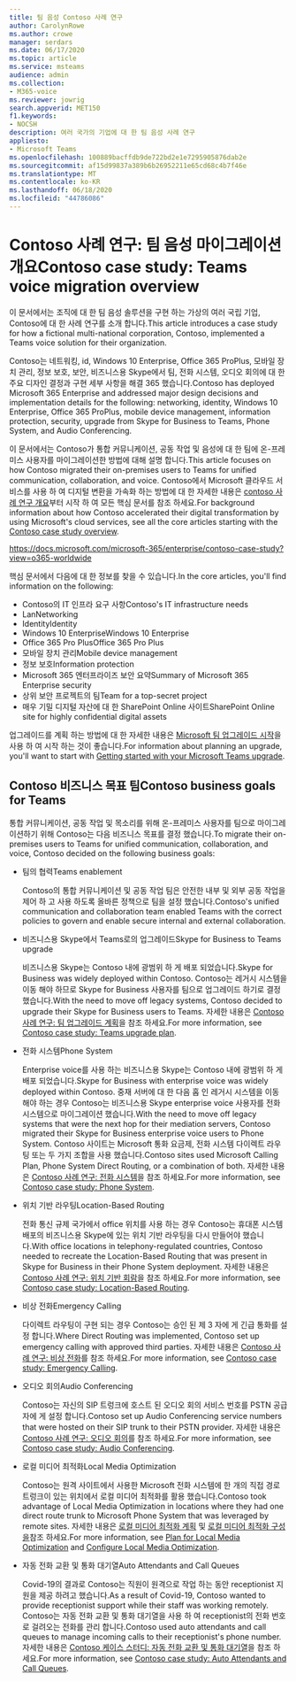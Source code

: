 ```yaml
---
title: 팀 음성 Contoso 사례 연구
author: CarolynRowe
ms.author: crowe
manager: serdars
ms.date: 06/17/2020
ms.topic: article
ms.service: msteams
audience: admin
ms.collection:
- M365-voice
ms.reviewer: jowrig
search.appverid: MET150
f1.keywords:
- NOCSH
description: 여러 국가의 기업에 대 한 팀 음성 사례 연구
appliesto:
- Microsoft Teams
ms.openlocfilehash: 100889bacffdb9de722bd2e1e7295905876dab2e
ms.sourcegitcommit: af15d99837a389b6b26952211e65cd68c4b7f46e
ms.translationtype: MT
ms.contentlocale: ko-KR
ms.lasthandoff: 06/18/2020
ms.locfileid: "44786086"
---
```

# <a name="contoso-case-study-teams-voice-migration-overview"></a><span data-ttu-id="5ee16-103">Contoso 사례 연구: 팀 음성 마이그레이션 개요</span><span class="sxs-lookup"><span data-stu-id="5ee16-103">Contoso case study: Teams voice migration overview</span></span>

<span data-ttu-id="5ee16-104">이 문서에서는 조직에 대 한 팀 음성 솔루션을 구현 하는 가상의 여러 국립 기업, Contoso에 대 한 사례 연구를 소개 합니다.</span><span class="sxs-lookup"><span data-stu-id="5ee16-104">This article introduces a case study for how a fictional multi-national corporation, Contoso, implemented a Teams voice solution for their organization.</span></span>

<span data-ttu-id="5ee16-105">Contoso는 네트워킹, id, Windows 10 Enterprise, Office 365 ProPlus, 모바일 장치 관리, 정보 보호, 보안, 비즈니스용 Skype에서 팀, 전화 시스템, 오디오 회의에 대 한 주요 디자인 결정과 구현 세부 사항을 해결 365 했습니다.</span><span class="sxs-lookup"><span data-stu-id="5ee16-105">Contoso has deployed Microsoft 365 Enterprise and addressed major design decisions and implementation details for the following: networking, identity, Windows 10 Enterprise, Office 365 ProPlus, mobile device management, information protection, security, upgrade from Skype for Business to Teams, Phone System, and Audio Conferencing.</span></span>  

<span data-ttu-id="5ee16-106">이 문서에서는 Contoso가 통합 커뮤니케이션, 공동 작업 및 음성에 대 한 팀에 온-프레미스 사용자를 마이그레이션한 방법에 대해 설명 합니다.</span><span class="sxs-lookup"><span data-stu-id="5ee16-106">This article focuses on how Contoso migrated their on-premises users to Teams for unified communication, collaboration, and voice.</span></span> <span data-ttu-id="5ee16-107">Contoso에서 Microsoft 클라우드 서비스를 사용 하 여 디지털 변환을 가속화 하는 방법에 대 한 자세한 내용은 [contoso 사례 연구 개요](https://docs.microsoft.com/microsoft-365/enterprise/contoso-case-study?view=o365-worldwide)부터 시작 하 여 모든 핵심 문서를 참조 하세요.</span><span class="sxs-lookup"><span data-stu-id="5ee16-107">For background information about how Contoso accelerated their digital transformation by using Microsoft's cloud services, see all the core articles starting with the [Contoso case study overview](https://docs.microsoft.com/microsoft-365/enterprise/contoso-case-study?view=o365-worldwide).</span></span>

https://docs.microsoft.com/microsoft-365/enterprise/contoso-case-study?view=o365-worldwide 

<span data-ttu-id="5ee16-108">핵심 문서에서 다음에 대 한 정보를 찾을 수 있습니다.</span><span class="sxs-lookup"><span data-stu-id="5ee16-108">In the core articles, you'll find information on the following:</span></span>  

- <span data-ttu-id="5ee16-109">Contoso의 IT 인프라 요구 사항</span><span class="sxs-lookup"><span data-stu-id="5ee16-109">Contoso's IT infrastructure needs</span></span>
- <span data-ttu-id="5ee16-110">Lan</span><span class="sxs-lookup"><span data-stu-id="5ee16-110">Networking</span></span>
- <span data-ttu-id="5ee16-111">Identity</span><span class="sxs-lookup"><span data-stu-id="5ee16-111">Identity</span></span>
- <span data-ttu-id="5ee16-112">Windows 10 Enterprise</span><span class="sxs-lookup"><span data-stu-id="5ee16-112">Windows 10 Enterprise</span></span>
- <span data-ttu-id="5ee16-113">Office 365 Pro Plus</span><span class="sxs-lookup"><span data-stu-id="5ee16-113">Office 365 Pro Plus</span></span>
- <span data-ttu-id="5ee16-114">모바일 장치 관리</span><span class="sxs-lookup"><span data-stu-id="5ee16-114">Mobile device management</span></span>
- <span data-ttu-id="5ee16-115">정보 보호</span><span class="sxs-lookup"><span data-stu-id="5ee16-115">Information protection</span></span>
- <span data-ttu-id="5ee16-116">Microsoft 365 엔터프라이즈 보안 요약</span><span class="sxs-lookup"><span data-stu-id="5ee16-116">Summary of Microsoft 365 Enterprise security</span></span>
- <span data-ttu-id="5ee16-117">상위 보안 프로젝트의 팀</span><span class="sxs-lookup"><span data-stu-id="5ee16-117">Team for a top-secret project</span></span>
- <span data-ttu-id="5ee16-118">매우 기밀 디지털 자산에 대 한 SharePoint Online 사이트</span><span class="sxs-lookup"><span data-stu-id="5ee16-118">SharePoint Online site for highly confidential digital assets</span></span>

<span data-ttu-id="5ee16-119">업그레이드를 계획 하는 방법에 대 한 자세한 내용은 [Microsoft 팀 업그레이드 시작](upgrade-start-here.md)을 사용 하 여 시작 하는 것이 좋습니다.</span><span class="sxs-lookup"><span data-stu-id="5ee16-119">For information about planning an upgrade, you'll want to start with [Getting started with your Microsoft Teams upgrade](upgrade-start-here.md).</span></span>

## <a name="contoso-business-goals-for-teams"></a><span data-ttu-id="5ee16-120">Contoso 비즈니스 목표 팀</span><span class="sxs-lookup"><span data-stu-id="5ee16-120">Contoso business goals for Teams</span></span>

<span data-ttu-id="5ee16-121">통합 커뮤니케이션, 공동 작업 및 목소리를 위해 온-프레미스 사용자를 팀으로 마이그레이션하기 위해 Contoso는 다음 비즈니스 목표를 결정 했습니다.</span><span class="sxs-lookup"><span data-stu-id="5ee16-121">To migrate their on-premises users to Teams for unified communication, collaboration, and voice, Contoso decided on the following business goals:</span></span>

- <span data-ttu-id="5ee16-122">팀의 협력</span><span class="sxs-lookup"><span data-stu-id="5ee16-122">Teams enablement</span></span> 

  <span data-ttu-id="5ee16-123">Contoso의 통합 커뮤니케이션 및 공동 작업 팀은 안전한 내부 및 외부 공동 작업을 제어 하 고 사용 하도록 올바른 정책으로 팀을 설정 했습니다.</span><span class="sxs-lookup"><span data-stu-id="5ee16-123">Contoso's unified communication and collaboration team enabled Teams with the correct policies to govern and enable secure internal and external collaboration.</span></span> 

- <span data-ttu-id="5ee16-124">비즈니스용 Skype에서 Teams로의 업그레이드</span><span class="sxs-lookup"><span data-stu-id="5ee16-124">Skype for Business to Teams upgrade</span></span> 

  <span data-ttu-id="5ee16-125">비즈니스용 Skype는 Contoso 내에 광범위 하 게 배포 되었습니다.</span><span class="sxs-lookup"><span data-stu-id="5ee16-125">Skype for Business was widely deployed within Contoso.</span></span> <span data-ttu-id="5ee16-126">Contoso는 레거시 시스템을 이동 해야 하므로 Skype for Business 사용자를 팀으로 업그레이드 하기로 결정 했습니다.</span><span class="sxs-lookup"><span data-stu-id="5ee16-126">With the need to move off legacy systems, Contoso decided to upgrade their Skype for Business users to Teams.</span></span> <span data-ttu-id="5ee16-127">자세한 내용은 [Contoso 사례 연구: 팀 업그레이드 계획](voice-case-study-migration-plan.md)을 참조 하세요.</span><span class="sxs-lookup"><span data-stu-id="5ee16-127">For more information, see [Contoso case study: Teams upgrade plan](voice-case-study-migration-plan.md).</span></span>

- <span data-ttu-id="5ee16-128">전화 시스템</span><span class="sxs-lookup"><span data-stu-id="5ee16-128">Phone System</span></span>  

  <span data-ttu-id="5ee16-129">Enterprise voice를 사용 하는 비즈니스용 Skype는 Contoso 내에 광범위 하 게 배포 되었습니다.</span><span class="sxs-lookup"><span data-stu-id="5ee16-129">Skype for Business with enterprise voice was widely deployed within Contoso.</span></span> <span data-ttu-id="5ee16-130">중재 서버에 대 한 다음 홉 인 레거시 시스템을 이동 해야 하는 경우 Contoso는 비즈니스용 Skype enterprise voice 사용자를 전화 시스템으로 마이그레이션 했습니다.</span><span class="sxs-lookup"><span data-stu-id="5ee16-130">With the need to move off legacy systems that were the next hop for their mediation servers, Contoso migrated their Skype for Business enterprise voice users to Phone System.</span></span> <span data-ttu-id="5ee16-131">Contoso 사이트는 Microsoft 통화 요금제, 전화 시스템 다이렉트 라우팅 또는 두 가지 조합을 사용 했습니다.</span><span class="sxs-lookup"><span data-stu-id="5ee16-131">Contoso sites used Microsoft Calling Plan, Phone System Direct Routing, or a combination of both.</span></span> <span data-ttu-id="5ee16-132">자세한 내용은 [Contoso 사례 연구: 전화 시스템](voice-case-study-phone-system.md)을 참조 하세요.</span><span class="sxs-lookup"><span data-stu-id="5ee16-132">For more information, see [Contoso case study: Phone System](voice-case-study-phone-system.md).</span></span>

- <span data-ttu-id="5ee16-133">위치 기반 라우팅</span><span class="sxs-lookup"><span data-stu-id="5ee16-133">Location-Based Routing</span></span> 

  <span data-ttu-id="5ee16-134">전화 통신 규제 국가에서 office 위치를 사용 하는 경우 Contoso는 휴대폰 시스템 배포의 비즈니스용 Skype에 있는 위치 기반 라우팅을 다시 만들어야 했습니다.</span><span class="sxs-lookup"><span data-stu-id="5ee16-134">With office locations in telephony-regulated countries, Contoso needed to recreate the Location-Based Routing that was present in Skype for Business in their Phone System deployment.</span></span> <span data-ttu-id="5ee16-135">자세한 내용은 [Contoso 사례 연구: 위치 기반 회람](voice-case-study-location-based-routing.md)을 참조 하세요.</span><span class="sxs-lookup"><span data-stu-id="5ee16-135">For more information, see [Contoso case study: Location-Based Routing](voice-case-study-location-based-routing.md).</span></span>

- <span data-ttu-id="5ee16-136">비상 전화</span><span class="sxs-lookup"><span data-stu-id="5ee16-136">Emergency Calling</span></span> 

  <span data-ttu-id="5ee16-137">다이렉트 라우팅이 구현 되는 경우 Contoso는 승인 된 제 3 자에 게 긴급 통화를 설정 합니다.</span><span class="sxs-lookup"><span data-stu-id="5ee16-137">Where Direct Routing was implemented, Contoso set up emergency calling with approved third parties.</span></span> <span data-ttu-id="5ee16-138">자세한 내용은 [Contoso 사례 연구: 비상 전화](voice-case-study-emergency-calling.md)를 참조 하세요.</span><span class="sxs-lookup"><span data-stu-id="5ee16-138">For more information, see [Contoso case study: Emergency Calling](voice-case-study-emergency-calling.md).</span></span>

- <span data-ttu-id="5ee16-139">오디오 회의</span><span class="sxs-lookup"><span data-stu-id="5ee16-139">Audio Conferencing</span></span> 

  <span data-ttu-id="5ee16-140">Contoso는 자신의 SIP 트렁크에 호스트 된 오디오 회의 서비스 번호를 PSTN 공급자에 게 설정 합니다.</span><span class="sxs-lookup"><span data-stu-id="5ee16-140">Contoso set up Audio Conferencing service numbers that were hosted on their SIP trunk to their PSTN provider.</span></span> <span data-ttu-id="5ee16-141">자세한 내용은 [Contoso 사례 연구: 오디오 회의](voice-case-study-audio-conferencing.md)를 참조 하세요.</span><span class="sxs-lookup"><span data-stu-id="5ee16-141">For more information, see [Contoso case study: Audio Conferencing](voice-case-study-audio-conferencing.md).</span></span> 

- <span data-ttu-id="5ee16-142">로컬 미디어 최적화</span><span class="sxs-lookup"><span data-stu-id="5ee16-142">Local Media Optimization</span></span> 

  <span data-ttu-id="5ee16-143">Contoso는 원격 사이트에서 사용한 Microsoft 전화 시스템에 한 개의 직접 경로 트렁크이 있는 위치에서 로컬 미디어 최적화를 활용 했습니다.</span><span class="sxs-lookup"><span data-stu-id="5ee16-143">Contoso took advantage of Local Media Optimization in locations where they had one direct route trunk to Microsoft Phone System that was leveraged by remote sites.</span></span> <span data-ttu-id="5ee16-144">자세한 내용은 [로컬 미디어 최적화 계획](direct-routing-media-optimization.md) 및 [로컬 미디어 최적화 구성을](direct-routing-media-optimization-configure.md)참조 하세요.</span><span class="sxs-lookup"><span data-stu-id="5ee16-144">For more information, see [Plan for Local Media Optimization](direct-routing-media-optimization.md) and [Configure Local Media Optimization](direct-routing-media-optimization-configure.md).</span></span>

- <span data-ttu-id="5ee16-145">자동 전화 교환 및 통화 대기열</span><span class="sxs-lookup"><span data-stu-id="5ee16-145">Auto Attendants and Call Queues</span></span>

  <span data-ttu-id="5ee16-146">Covid-19의 결과로 Contoso는 직원이 원격으로 작업 하는 동안 receptionist 지원을 제공 하려고 했습니다.</span><span class="sxs-lookup"><span data-stu-id="5ee16-146">As a result of Covid-19, Contoso wanted to provide receptionist support while their staff was working remotely.</span></span> <span data-ttu-id="5ee16-147">Contoso는 자동 전화 교환 및 통화 대기열을 사용 하 여 receptionist의 전화 번호로 걸려오는 전화를 관리 합니다.</span><span class="sxs-lookup"><span data-stu-id="5ee16-147">Contoso used auto attendants and call queues to manage incoming calls to their receptionist's phone number.</span></span> <span data-ttu-id="5ee16-148">자세한 내용은 [Contoso 케이스 스터디: 자동 전화 교환 및 통화 대기열](voice-case-study-call-queues.md)을 참조 하세요.</span><span class="sxs-lookup"><span data-stu-id="5ee16-148">For more information, see [Contoso case study: Auto Attendants and Call Queues](voice-case-study-call-queues.md).</span></span>  


